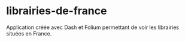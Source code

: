 # librairies-de-france
 Application créée avec Dash et Folium permettant de voir les librairies situées en France.
